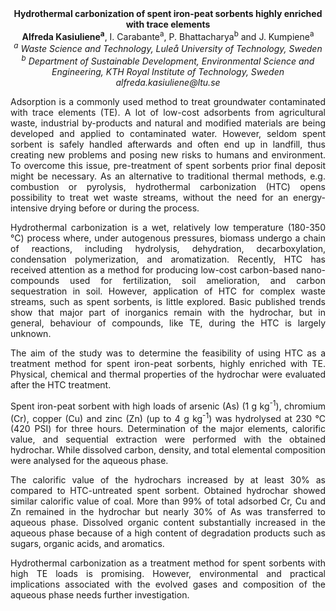 <center><strong>Hydrothermal carbonization of spent iron-peat sorbents highly enriched
with trace elements </strong>

<center><strong>Alfreda Kasiuliene<sup>a</sup></strong>, I. Carabante<sup>a</sup>, P. Bhattacharya<sup>b</sup> and J.
Kumpiene<sup>a</sup>

<center><i><sup>a</sup> Waste Science and Technology, Luleå University of Technology,
Sweden</i>

<center><i><sup>b</sup> Department of Sustainable Development, Environmental Science and
Engineering, KTH Royal Institute of Technology, Sweden</i>

<center><i>alfreda.kasiuliene@ltu.se</i>

<p style=text-align:justify>Adsorption is a commonly used method to treat groundwater contaminated
with trace elements (TE). A lot of low-cost adsorbents from agricultural
waste, industrial by-products and natural and modified materials are
being developed and applied to contaminated water. However, seldom spent
sorbent is safely handled afterwards and often end up in landfill, thus
creating new problems and posing new risks to humans and environment. To
overcome this issue, pre-treatment of spent sorbents prior final deposit
might be necessary. As an alternative to traditional thermal methods,
e.g. combustion or pyrolysis, hydrothermal carbonization (HTC) opens
possibility to treat wet waste streams, without the need for an
energy-intensive drying before or during the process.

<p style=text-align:justify>Hydrothermal carbonization is a wet, relatively low temperature (180-350
°C) process where, under autogenous pressures, biomass undergo a chain
of reactions, including hydrolysis, dehydration, decarboxylation,
condensation polymerization, and aromatization. Recently, HTC has
received attention as a method for producing low-cost carbon-based
nano-compounds used for fertilization, soil amelioration, and carbon
sequestration in soil. However, application of HTC for complex waste
streams, such as spent sorbents, is little explored. Basic published
trends show that major part of inorganics remain with the hydrochar, but
in general, behaviour of compounds, like TE, during the HTC is largely
unknown.

<p style=text-align:justify>The aim of the study was to determine the feasibility of using HTC as a
treatment method for spent iron-peat sorbents, highly enriched with TE.
Physical, chemical and thermal properties of the hydrochar were
evaluated after the HTC treatment.

<p style=text-align:justify>Spent iron-peat sorbent with high loads of arsenic (As) (1 g kg<sup>-1</sup>),
chromium (Cr), copper (Cu) and zinc (Zn) (up to 4 g kg<sup>-1</sup>) was
hydrolysed at 230 °C (420 PSI) for three hours. Determination of the
major elements, calorific value, and sequential extraction were
performed with the obtained hydrochar. While dissolved carbon, density,
and total elemental composition were analysed for the aqueous phase.

<p style=text-align:justify>The calorific value of the hydrochars increased by at least 30% as
compared to HTC-untreated spent sorbent. Obtained hydrochar showed
similar calorific value of coal. More than 99% of total adsorbed Cr, Cu
and Zn remained in the hydrochar but nearly 30% of As was transferred to
aqueous phase. Dissolved organic content substantially increased in the
aqueous phase because of a high content of degradation products such as
sugars, organic acids, and aromatics.

<p style=text-align:justify>Hydrothermal carbonization as a treatment method for spent sorbents with
high TE loads is promising. However, environmental and practical
implications associated with the evolved gases and composition of the
aqueous phase needs further investigation.
